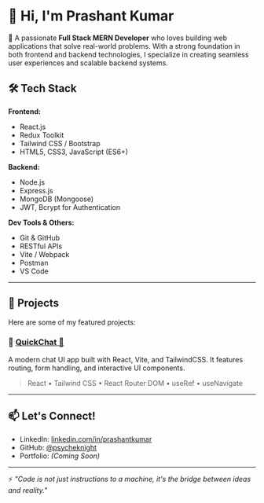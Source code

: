 # 👋 Hi, I'm Prashant Kumar

🚀 A passionate **Full Stack MERN Developer** who loves building web applications that solve real-world problems. With a strong foundation in both frontend and backend technologies, I specialize in creating seamless user experiences and scalable backend systems.

## 🛠️ Tech Stack

**Frontend:**
- React.js
- Redux Toolkit
- Tailwind CSS / Bootstrap
- HTML5, CSS3, JavaScript (ES6+)

**Backend:**
- Node.js
- Express.js
- MongoDB (Mongoose)
- JWT, Bcrypt for Authentication

**Dev Tools & Others:**
- Git & GitHub
- RESTful APIs
- Vite / Webpack
- Postman
- VS Code

---

## 💼 Projects

Here are some of my featured projects:

### 🔹 [QuickChat 💬](https://chat-app-ten-sepia-35.vercel.app/)
A modern chat UI app built with React, Vite, and TailwindCSS. It features routing, form handling, and interactive UI components.
> React • Tailwind CSS • React Router DOM • useRef • useNavigate

---

## 📫 Let's Connect!

- LinkedIn: [linkedin.com/in/prashantkumar](https://www.linkedin.com/in/prashantkumartech345/)
- GitHub: [@psycheknight](https://github.com/psycheknigh)
- Portfolio: *(Coming Soon)*

---

⚡ *"Code is not just instructions to a machine, it's the bridge between ideas and reality."*



<!---
psycheknight/psycheknight is a ✨ special ✨ repository because its `README.md` (this file) appears on your GitHub profile.
You can click the Preview link to take a look at your changes.
--->
